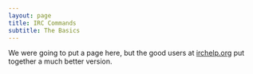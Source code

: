 ```yaml
---
layout: page
title: IRC Commands
subtitle: The Basics
---
```


We were going to put a page here, but the good users at
[irchelp.org](http://www.irchelp.org/irchelp/irctutorial.html)
put together a much better version.
